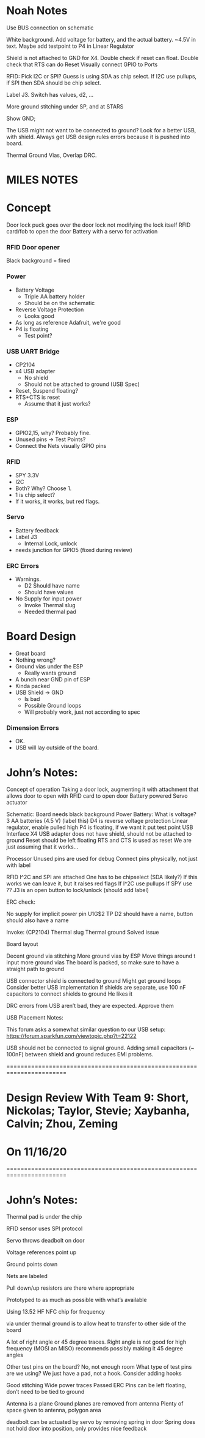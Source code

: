 # Noah Notes
Use BUS connection on schematic

White background.
Add voltage for battery, and the actual battery. ~4.5V in text.
Maybe add testpoint to P4 in Linear Regulator

Shield is not attached to GND for X4.
Double check if reset can float.
Double check that RTS can do Reset
Visually connect GPIO to Ports

RFID: Pick I2C or SPI? Guess is using SDA as chip select.
If I2C use pullups, if SPI then SDA should be chip select.

Label J3. 
Switch has values, d2, …

More ground stitching under SP, and at STARS

Show GND; 


The USB might not want to be connected to ground?
Look for a better USB, with shield.
Always get USB design rules errors because it is pushed into board.

Thermal Ground Vias, Overlap DRC. 

# MILES NOTES
# Concept
Door lock
puck goes over the door lock
not modifying the lock itself
RFID card/fob to open the door
Battery with a servo for activation

### RFID Door opener

Black background = fired

### Power
* Battery Voltage
    - Triple AA battery holder
    - Should be on the schematic
* Reverse Voltage Protection
    - Looks good
* As long as reference Adafruit, we're good
* P4 is floating
    - Test point?

### USB UART Bridge
* CP2104
* x4 USB adapter
    - No shield
    - Should not be attached to ground (USB Spec)
* Reset, Suspend floating?
* RTS+CTS is reset
    - Assume that it just works?

### ESP
* GPIO2,15, why? Probably fine.
* Unused pins -> Test Points? 
* Connect the Nets visually GPIO pins

### RFID
* SPY 3.3V
* I2C
* Both? Why? Choose 1.
* 1 is chip select?
* If it works, it works, but red flags.

### Servo
* Battery feedback
* Label J3
    - Internal Lock, unlock
* needs junction for GPIO5 (fixed during review)

### ERC Errors
* Warnings.
    - D2 Should have name
    - Should have values
* No Supply for input power
    - Invoke Thermal slug
    - Needed thermal pad

# Board Design
* Great board
* Nothing wrong?
* Ground vias under the ESP
    - Really wants ground
* A bunch near GND pin of ESP
* Kinda packed
* USB Shield -> GND
    - Is bad
    - Possible Ground loops
    - Will probably work, just not according to spec

### Dimension Errors
* OK.
* USB will lay outside of the board.




# John’s Notes:


Concept of operation
Taking a door lock, augmenting it with attachment that allows door to open with RFID card to open door 
Battery powered
Servo actuator

Schematic:
Board needs black background
Power
Battery:
What is voltage?
3 AA batteries (4.5 V) (label this)
D4 is reverse voltage protection
Linear regulator, enable pulled high
P4 is floating, if we want it put test point
USB Interface
X4 USB adapter does not have shield, should not be attached to ground
Reset should be left floating
RTS and CTS is used as reset
We are just assuming that it works… 

Processor
Unused pins are used for debug
Connect pins physically, not just with label

RFID
I^2C and SPI are attached
One has to be chipselect (SDA likely?)
If this works we can leave it, but it raises red flags
If I^2C use pullups
If SPY use ??
J3 is an open button to lock/unlock (should add label)

ERC check:

No supply for implicit power pin U1G$2 TP
D2 should have a name,
button should also have a name

Invoke:  (CP2104)
Thermal slug
Thermal ground
Solved issue


Board layout

Decent ground via stitching
More ground vias by ESP
Move things around t input more ground vias
The board is packed, so make sure to have a straight path to ground

USB connector shield is connected to ground
Might get ground loops
Consider better USB implementation
If shields are separate, use 100 nF capacitors to connect shields to ground
He likes it

DRC errors from USB aren’t  bad, they are expected. Approve them



USB Placement Notes:


This forum asks a somewhat similar question to our USB setup:
https://forum.sparkfun.com/viewtopic.php?t=22122

USB should not be connected to signal ground.
Adding small capacitors (~ 100nF) between shield and ground reduces EMI problems.






=======================================================================
# Design Review With Team 9: Short, Nickolas; Taylor, Stevie; Xaybanha, Calvin; Zhou, Zeming
# On 11/16/20
=======================================================================

# John’s Notes:

Thermal pad is under the chip

RFID sensor uses SPI protocol 

Servo throws deadbolt on door

Voltage references point up

Ground points down

Nets are labeled

Pull down/up resistors are there where appropriate

Prototyped to as much as possible with what’s available

Using 13.52 HF NFC chip for frequency



via under thermal ground is to allow heat to transfer to other side of the board

A lot of right angle or 45 degree traces. Right angle is not good for high frequency (MOSI an MISO)
recommends possibly making it 45 degree angles

Other test pins on the board?
No, not enough room
What type of test pins are we using?
We just have a pad, not a hook.
Consider adding hooks

Good stitching
Wide power traces
Passed ERC
Pins can be left floating, don’t need to be tied to ground

Antenna is a plane
Ground planes are removed from antenna
Plenty of space given to antenna, polygon area

deadbolt can be actuated by servo by removing spring in door
Spring does not hold door into position, only provides nice feedback









